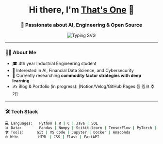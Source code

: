 <h1 align="center">Hi there, I'm <a href="https://github.com/SOOBEENKIM" target="_blank">That's One</a> 👋</h1>
<h3 align="center">🚀 Passionate about AI, Engineering & Open Source</h3>

<p align="center">
  <img src="https://readme-typing-svg.herokuapp.com?font=Fira+Code&size=20&duration=2000&pause=1000&center=true&width=435&lines=Welcome+to+my+GitHub!;AI+%E2%9C%8E+Engineering+%E2%9C%8E+Researcher" alt="Typing SVG" />
</p>

---

### 🧑‍💻 About Me

- 🎓 4th year Industrial Engineering student  
- 🤖 Interested in AI, Financial Data Science, and Cybersecurity  
- 🧪 Currently researching **commodity factor strategies with deep learning**  
- ✍️ Blog & Portfolio (in progress): [Notion/Velog/GitHub Pages 등 링크 추가]

---

### 🛠️ Tech Stack

```bash
💻 Languages:   Python | R | C | Java | SQL  
📊 Data:        Pandas | Numpy | Scikit-learn | TensorFlow | PyTorch | XGBoost  
🛠️ Tools:      Git | VS Code | Jupyter | Docker | Anaconda  
🌐 Web:         HTML | CSS | Flask | FastAPI

